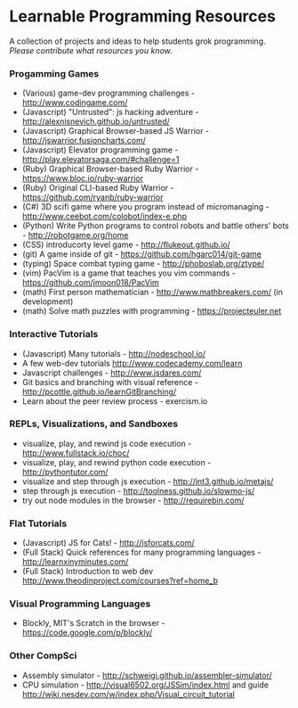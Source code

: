 # Learnable Programming Resources

A collection of projects and ideas to help students grok programming.
_Please contribute what resources you know._


### Progamming Games
* (Various) game-dev programming challenges - http://www.codingame.com/
* (Javascript) "Untrusted": js hacking adventure - http://alexnisnevich.github.io/untrusted/
* (Javascript) Graphical Browser-based JS Warrior - http://jswarrior.fusioncharts.com/
* (Javascript) Elevator programming game - http://play.elevatorsaga.com/#challenge=1
* (Ruby) Graphical Browser-based Ruby Warrior - https://www.bloc.io/ruby-warrior
* (Ruby) Original CLI-based Ruby Warrior - https://github.com/ryanb/ruby-warrior
* (C#) 3D scifi game where you program instead of micromanaging - http://www.ceebot.com/colobot/index-e.php
* (Python) Write Python programs to control robots and battle others' bots - http://robotgame.org/home
* (CSS) introducorty level game - http://flukeout.github.io/
* (git) A game inside of git - https://github.com/hgarc014/git-game
* (typing) Space combat typing game - http://phoboslab.org/ztype/
* (vim) PacVim is a game that teaches you vim commands - https://github.com/jmoon018/PacVim
* (math) First person mathematician - http://www.mathbreakers.com/ (in development)
* (math) Solve math puzzles with programming -  https://projecteuler.net

### Interactive Tutorials
* (Javascript) Many tutorials - http://nodeschool.io/
* A few web-dev tutorials http://www.codecademy.com/learn
* Javascript challenges - http://www.jsdares.com/
* Git basics and branching with visual reference - http://pcottle.github.io/learnGitBranching/
* Learn about the peer review process - exercism.io

### REPLs, Visualizations, and Sandboxes
* visualize, play, and rewind js code execution - http://www.fullstack.io/choc/
* visualize, play, and rewind python code execution - http://pythontutor.com/
* visualize and step through js execution - http://int3.github.io/metajs/
* step through js execution - http://toolness.github.io/slowmo-js/
* try out node modules in the browser - http://requirebin.com/

### Flat Tutorials
* (Javascript) JS for Cats! - http://jsforcats.com/
* (Full Stack) Quick references for many programming languages - http://learnxinyminutes.com/
* (Full Stack) Introduction to web dev http://www.theodinproject.com/courses?ref=home_b

### Visual Programming Languages
* Blockly, MIT's Scratch in the browser - https://code.google.com/p/blockly/

### Other CompSci
* Assembly simulator - http://schweigi.github.io/assembler-simulator/
* CPU simulation - http://visual6502.org/JSSim/index.html and guide http://wiki.nesdev.com/w/index.php/Visual_circuit_tutorial
